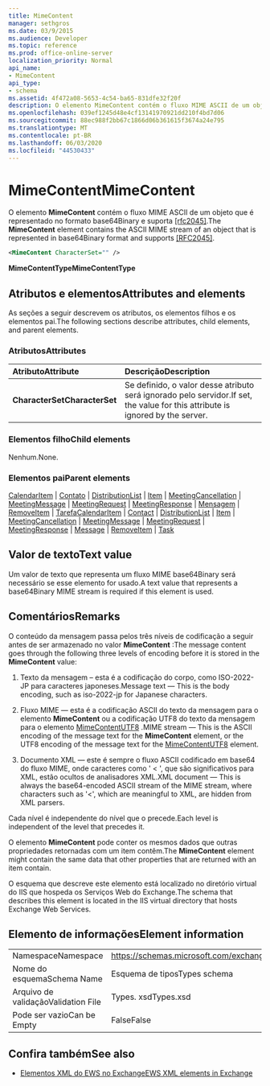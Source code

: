 ```yaml
---
title: MimeContent
manager: sethgros
ms.date: 03/9/2015
ms.audience: Developer
ms.topic: reference
ms.prod: office-online-server
localization_priority: Normal
api_name:
- MimeContent
api_type:
- schema
ms.assetid: 4f472a08-5653-4c54-ba65-831dfe32f20f
description: O elemento MimeContent contém o fluxo MIME ASCII de um objeto que é representado no formato base64Binary e suporta [RFC2045].
ms.openlocfilehash: 039ef1245d48e4cf13141970921dd210f4bd7d06
ms.sourcegitcommit: 88ec988f2bb67c1866d06b361615f3674a24e795
ms.translationtype: MT
ms.contentlocale: pt-BR
ms.lasthandoff: 06/03/2020
ms.locfileid: "44530433"
---
```

# <a name="mimecontent"></a><span data-ttu-id="24d4d-103">MimeContent</span><span class="sxs-lookup"><span data-stu-id="24d4d-103">MimeContent</span></span>

<span data-ttu-id="24d4d-104">O elemento **MimeContent** contém o fluxo MIME ASCII de um objeto que é representado no formato base64Binary e suporta [[rfc2045]](http://www.rfc-editor.org/rfc/rfc2045.txt).</span><span class="sxs-lookup"><span data-stu-id="24d4d-104">The **MimeContent** element contains the ASCII MIME stream of an object that is represented in base64Binary format and supports [[RFC2045]](http://www.rfc-editor.org/rfc/rfc2045.txt).</span></span>
  
```xml
<MimeContent CharacterSet="" />
```

 <span data-ttu-id="24d4d-105">**MimeContentType**</span><span class="sxs-lookup"><span data-stu-id="24d4d-105">**MimeContentType**</span></span>
## <a name="attributes-and-elements"></a><span data-ttu-id="24d4d-106">Atributos e elementos</span><span class="sxs-lookup"><span data-stu-id="24d4d-106">Attributes and elements</span></span>

<span data-ttu-id="24d4d-107">As seções a seguir descrevem os atributos, os elementos filhos e os elementos pai.</span><span class="sxs-lookup"><span data-stu-id="24d4d-107">The following sections describe attributes, child elements, and parent elements.</span></span>
  
### <a name="attributes"></a><span data-ttu-id="24d4d-108">Atributos</span><span class="sxs-lookup"><span data-stu-id="24d4d-108">Attributes</span></span>

|<span data-ttu-id="24d4d-109">**Atributo**</span><span class="sxs-lookup"><span data-stu-id="24d4d-109">**Attribute**</span></span>|<span data-ttu-id="24d4d-110">**Descrição**</span><span class="sxs-lookup"><span data-stu-id="24d4d-110">**Description**</span></span>|
|:-----|:-----|
|<span data-ttu-id="24d4d-111">**CharacterSet**</span><span class="sxs-lookup"><span data-stu-id="24d4d-111">**CharacterSet**</span></span> <br/> |<span data-ttu-id="24d4d-112">Se definido, o valor desse atributo será ignorado pelo servidor.</span><span class="sxs-lookup"><span data-stu-id="24d4d-112">If set, the value for this attribute is ignored by the server.</span></span>  <br/> |
   
### <a name="child-elements"></a><span data-ttu-id="24d4d-113">Elementos filho</span><span class="sxs-lookup"><span data-stu-id="24d4d-113">Child elements</span></span>

<span data-ttu-id="24d4d-114">Nenhum.</span><span class="sxs-lookup"><span data-stu-id="24d4d-114">None.</span></span>
  
### <a name="parent-elements"></a><span data-ttu-id="24d4d-115">Elementos pai</span><span class="sxs-lookup"><span data-stu-id="24d4d-115">Parent elements</span></span>

<span data-ttu-id="24d4d-116">[CalendarItem](calendaritem.md)  |  [Contato](contact.md)  |  [DistributionList](distributionlist.md)  |  [Item](item.md)  |  [MeetingCancellation](meetingcancellation.md)  |  [MeetingMessage](meetingmessage.md)  |  [MeetingRequest](meetingrequest.md)  |  [MeetingResponse](meetingresponse.md)  |  [Mensagem](message-ex15websvcsotherref.md)  |  [RemoveItem](removeitem.md)  |  [Tarefa](task.md)</span><span class="sxs-lookup"><span data-stu-id="24d4d-116">[CalendarItem](calendaritem.md) | [Contact](contact.md) | [DistributionList](distributionlist.md) | [Item](item.md) | [MeetingCancellation](meetingcancellation.md) | [MeetingMessage](meetingmessage.md) | [MeetingRequest](meetingrequest.md) | [MeetingResponse](meetingresponse.md) | [Message](message-ex15websvcsotherref.md) | [RemoveItem](removeitem.md) | [Task](task.md)</span></span>
  
## <a name="text-value"></a><span data-ttu-id="24d4d-117">Valor de texto</span><span class="sxs-lookup"><span data-stu-id="24d4d-117">Text value</span></span>

<span data-ttu-id="24d4d-118">Um valor de texto que representa um fluxo MIME base64Binary será necessário se esse elemento for usado.</span><span class="sxs-lookup"><span data-stu-id="24d4d-118">A text value that represents a base64Binary MIME stream is required if this element is used.</span></span>
  
## <a name="remarks"></a><span data-ttu-id="24d4d-119">Comentários</span><span class="sxs-lookup"><span data-stu-id="24d4d-119">Remarks</span></span>

<span data-ttu-id="24d4d-120">O conteúdo da mensagem passa pelos três níveis de codificação a seguir antes de ser armazenado no valor **MimeContent** :</span><span class="sxs-lookup"><span data-stu-id="24d4d-120">The message content goes through the following three levels of encoding before it is stored in the **MimeContent** value:</span></span> 
  
1. <span data-ttu-id="24d4d-121">Texto da mensagem – esta é a codificação do corpo, como ISO-2022-JP para caracteres japoneses.</span><span class="sxs-lookup"><span data-stu-id="24d4d-121">Message text — This is the body encoding, such as iso-2022-jp for Japanese characters.</span></span>
    
2. <span data-ttu-id="24d4d-122">Fluxo MIME — esta é a codificação ASCII do texto da mensagem para o elemento **MimeContent** ou a codificação UTF8 do texto da mensagem para o elemento [MimeContentUTF8](mimecontentutf8.md) .</span><span class="sxs-lookup"><span data-stu-id="24d4d-122">MIME stream — This is the ASCII encoding of the message text for the **MimeContent** element, or the UTF8 encoding of the message text for the [MimeContentUTF8](mimecontentutf8.md) element.</span></span> 
    
3. <span data-ttu-id="24d4d-123">Documento XML — este é sempre o fluxo ASCII codificado em base64 do fluxo MIME, onde caracteres como ' \< ', que são significativos para XML, estão ocultos de analisadores XML.</span><span class="sxs-lookup"><span data-stu-id="24d4d-123">XML document — This is always the base64-encoded ASCII stream of the MIME stream, where characters such as '\<', which are meaningful to XML, are hidden from XML parsers.</span></span>
    
<span data-ttu-id="24d4d-124">Cada nível é independente do nível que o precede.</span><span class="sxs-lookup"><span data-stu-id="24d4d-124">Each level is independent of the level that precedes it.</span></span>
  
<span data-ttu-id="24d4d-125">O elemento **MimeContent** pode conter os mesmos dados que outras propriedades retornadas com um item contêm.</span><span class="sxs-lookup"><span data-stu-id="24d4d-125">The **MimeContent** element might contain the same data that other properties that are returned with an item contain.</span></span> 
  
<span data-ttu-id="24d4d-126">O esquema que descreve este elemento está localizado no diretório virtual do IIS que hospeda os Serviços Web do Exchange.</span><span class="sxs-lookup"><span data-stu-id="24d4d-126">The schema that describes this element is located in the IIS virtual directory that hosts Exchange Web Services.</span></span>
  
## <a name="element-information"></a><span data-ttu-id="24d4d-127">Elemento de informações</span><span class="sxs-lookup"><span data-stu-id="24d4d-127">Element information</span></span>

|||
|:-----|:-----|
|<span data-ttu-id="24d4d-128">Namespace</span><span class="sxs-lookup"><span data-stu-id="24d4d-128">Namespace</span></span>  <br/> |https://schemas.microsoft.com/exchange/services/2006/types  <br/> |
|<span data-ttu-id="24d4d-129">Nome do esquema</span><span class="sxs-lookup"><span data-stu-id="24d4d-129">Schema Name</span></span>  <br/> |<span data-ttu-id="24d4d-130">Esquema de tipos</span><span class="sxs-lookup"><span data-stu-id="24d4d-130">Types schema</span></span>  <br/> |
|<span data-ttu-id="24d4d-131">Arquivo de validação</span><span class="sxs-lookup"><span data-stu-id="24d4d-131">Validation File</span></span>  <br/> |<span data-ttu-id="24d4d-132">Types. xsd</span><span class="sxs-lookup"><span data-stu-id="24d4d-132">Types.xsd</span></span>  <br/> |
|<span data-ttu-id="24d4d-133">Pode ser vazio</span><span class="sxs-lookup"><span data-stu-id="24d4d-133">Can be Empty</span></span>  <br/> |<span data-ttu-id="24d4d-134">False</span><span class="sxs-lookup"><span data-stu-id="24d4d-134">False</span></span>  <br/> |
   
## <a name="see-also"></a><span data-ttu-id="24d4d-135">Confira também</span><span class="sxs-lookup"><span data-stu-id="24d4d-135">See also</span></span>



- [<span data-ttu-id="24d4d-136">Elementos XML do EWS no Exchange</span><span class="sxs-lookup"><span data-stu-id="24d4d-136">EWS XML elements in Exchange</span></span>](ews-xml-elements-in-exchange.md)

